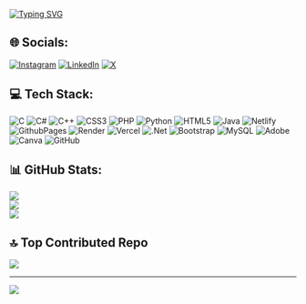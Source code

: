 [![Typing SVG](https://readme-typing-svg.demolab.com?font=Moderustic&weight=800&size=30&letterSpacing=Mediunm+&pause=1000&color=94AE89&center=true&vCenter=true&random=true&width=440&height=60&lines=Hi+%F0%9F%91%8B%2CI'm+Pradhunya+Gawande;I+am+Frontend+Developer+;I+am+Cybersecurity+Enthusiasts+)](https://git.io/typing-svg)
<br>

 ## 🌐 Socials:
[![Instagram](https://img.shields.io/badge/Instagram-%23E4405F.svg?logo=Instagram&logoColor=white)](https://instagram.com/pradhyumnya_patil) [![LinkedIn](https://img.shields.io/badge/LinkedIn-%230077B5.svg?logo=linkedin&logoColor=white)](https://linkedin.com/in/www.linkedin.com/in/pradhunya-gawande-9a61a3304) [![X](https://img.shields.io/badge/X-black.svg?logo=X&logoColor=white)](https://x.com/@pradhunya_patil) 
<br>

## 💻 Tech Stack:
![C](https://img.shields.io/badge/c-%2300599C.svg?style=for-the-badge&logo=c&logoColor=white) ![C#](https://img.shields.io/badge/c%23-%23239120.svg?style=for-the-badge&logo=csharp&logoColor=white) ![C++](https://img.shields.io/badge/c++-%2300599C.svg?style=for-the-badge&logo=c%2B%2B&logoColor=white) ![CSS3](https://img.shields.io/badge/css3-%231572B6.svg?style=for-the-badge&logo=css3&logoColor=white) ![PHP](https://img.shields.io/badge/php-%23777BB4.svg?style=for-the-badge&logo=php&logoColor=white) ![Python](https://img.shields.io/badge/python-3670A0?style=for-the-badge&logo=python&logoColor=ffdd54) ![HTML5](https://img.shields.io/badge/html5-%23E34F26.svg?style=for-the-badge&logo=html5&logoColor=white) ![Java](https://img.shields.io/badge/java-%23ED8B00.svg?style=for-the-badge&logo=openjdk&logoColor=white) ![Netlify](https://img.shields.io/badge/netlify-%23000000.svg?style=for-the-badge&logo=netlify&logoColor=#00C7B7) ![GithubPages](https://img.shields.io/badge/github%20pages-121013?style=for-the-badge&logo=github&logoColor=white) ![Render](https://img.shields.io/badge/Render-%46E3B7.svg?style=for-the-badge&logo=render&logoColor=white) ![Vercel](https://img.shields.io/badge/vercel-%23000000.svg?style=for-the-badge&logo=vercel&logoColor=white) ![.Net](https://img.shields.io/badge/.NET-5C2D91?style=for-the-badge&logo=.net&logoColor=white) ![Bootstrap](https://img.shields.io/badge/bootstrap-%238511FA.svg?style=for-the-badge&logo=bootstrap&logoColor=white) ![MySQL](https://img.shields.io/badge/mysql-4479A1.svg?style=for-the-badge&logo=mysql&logoColor=white) ![Adobe](https://img.shields.io/badge/adobe-%23FF0000.svg?style=for-the-badge&logo=adobe&logoColor=white) ![Canva](https://img.shields.io/badge/Canva-%2300C4CC.svg?style=for-the-badge&logo=Canva&logoColor=white) ![GitHub](https://img.shields.io/badge/github-%23121011.svg?style=for-the-badge&logo=github&logoColor=white)
<br>

 ## 📊 GitHub Stats:
![](https://github-readme-stats.vercel.app/api?username=Pradhunyagawande01&theme=dark&hide_border=true&include_all_commits=true&count_private=true)<br/>
![](https://github-readme-streak-stats.herokuapp.com/?user=Pradhunyagawande01&theme=dark&hide_border=true)<br/>
![](https://github-readme-stats.vercel.app/api/top-langs/?username=Pradhunyagawande01&theme=dark&hide_border=true&include_all_commits=true&count_private=true&layout=compact)
<br>

 ## 🔝 Top Contributed Repo
![](https://github-contributor-stats.vercel.app/api?username=Pradhunyagawande01&limit=5&theme=dark&combine_all_yearly_contributions=true)

---
[![](https://visitcount.itsvg.in/api?id=Pradhunyagawande01&icon=0&color=0)](https://visitcount.itsvg.in)
